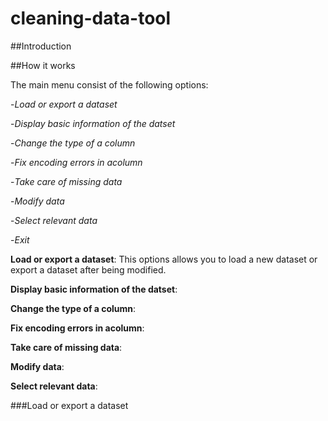 # cleaning-data-tool

##Introduction

##How it works

The main menu consist of the following options:

-*Load or export a dataset*

-*Display basic information of the datset*

-*Change the type of a column*

-*Fix encoding errors in acolumn*

-*Take care of missing data*

-*Modify data*

-*Select relevant data*

-*Exit*

**Load or export a dataset**: This options allows you to load a new dataset or export a dataset after being modified.

**Display basic information of the datset**:

**Change the type of a column**:

**Fix encoding errors in acolumn**:

**Take care of missing data**:

**Modify data**:

**Select relevant data**:

###Load or export a dataset





